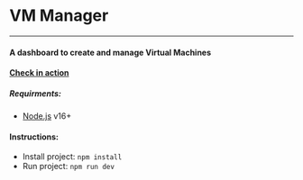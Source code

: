 # VM Manager

---

#### A dashboard to create and manage Virtual Machines

#### [Check in action](https://vm-manager-236c7.web.app)

##### Requirments:

- [Node.js](https://nodejs.org/en/) v16+

#### Instructions:

- Install project: `npm install`
- Run project: `npm run dev`
